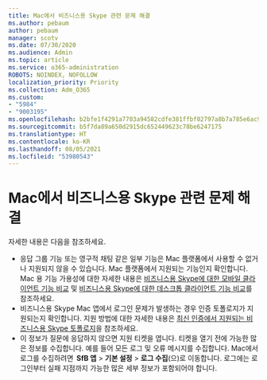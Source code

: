 ```yaml
---
title: Mac에서 비즈니스용 Skype 관련 문제 해결
ms.author: pebaum
author: pebaum
manager: scotv
ms.date: 07/30/2020
ms.audience: Admin
ms.topic: article
ms.service: o365-administration
ROBOTS: NOINDEX, NOFOLLOW
localization_priority: Priority
ms.collection: Adm_O365
ms.custom:
- "5984"
- "9003195"
ms.openlocfilehash: b2bfe1f4291a7703a94582cdfe381ffbf02797a8b7a785e6ac9d74cf04290707
ms.sourcegitcommit: b5f7da89a650d2915dc652449623c78be6247175
ms.translationtype: HT
ms.contentlocale: ko-KR
ms.lasthandoff: 08/05/2021
ms.locfileid: "53980543"
---
```

# <a name="troubleshoot-issues-with-skype-for-business-on-mac"></a>Mac에서 비즈니스용 Skype 관련 문제 해결

자세한 내용은 다음을 참조하세요. 

- 응답 그룹 기능 또는 영구적 채팅 같은 일부 기능은 Mac 플랫폼에서 사용할 수 없거나 지원되지 않을 수 있습니다. Mac 플랫폼에서 지원되는 기능인지 확인합니다. Mac 용 기능 가용성에 대한 자세한 내용은 [비즈니스용 Skype에 대한 모바일 클라이언트 기능 비교](https://technet.microsoft.com/library/Dn951412.aspx) 및 [비즈니스용 Skype에 대한 데스크톱 클라이언트 기능 비교](https://docs.microsoft.com/skypeforbusiness/plan-your-deployment/clients-and-devices/desktop-feature-comparison)를 참조하세요.
- 비즈니스용 Skype Mac 앱에서 로그인 문제가 발생하는 경우 인증 토폴로지가 지원되는지 확인합니다. 지원 방법에 대한 자세한 내용은 [최신 인증에서 지원되는 비즈니스용 Skype 토폴로지](https://docs.microsoft.com/skypeforbusiness/plan-your-deployment/modern-authentication/topologies-supported)을 참조하세요.  
- 이 정보가 질문에 응답하지 않으면 지원 티켓을 엽니다. 티켓을 열기 전에 가능한 많은 정보를 수집합니다. 예를 들어 모든 로그 및 오류 메시지를 수집합니다. Mac에서 로그를 수집하려면  **SfB 앱** > **기본 설정** > **로그 수집**(으)로 이동합니다.  로그에는 로그인부터 실패 지점까지 가능한 많은 세부 정보가 포함되어야 합니다.